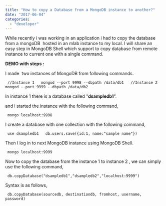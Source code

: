 ```yaml
---
title: "How to copy a Database from a MongoDB instance to another?"
date: "2017-06-04"
categories: 
  - "developer"
---
```


While recently i was working in an application i had to copy the database from a mongoDB  hosted in an mlab instance to my local. I will share an easy step in MongoDB Shell which support to copy database from remote instance to current one with a single command.

  

**DEMO with steps :**

  

I made  two instances of MongoDB from following commands.

```
 //Instance 1   mongod --port 9998 --dbpath /data/db1   //Instance 2   mongod --port 9999 --dbpath /data/db2  
```

  

In instance 1 there is a database called "**dsampledb1**".

and i started the instance with the following command,  
  

```
 mongo localhost:9998  
```

  

I create a database with one collection with the following command,

```
 use dsampledb1   db.users.save({id:1, name:"sample name"})  
```

  

Then I log in to next MongoDB instance using MongoDB Shell.

```
 mongo localhost:9999  
```

  

Now to copy the database from the instance 1 to instance 2 , we can simply use the following command,

```
 db.copyDatabase("dsampledb1","dsampledb2","localhost:9999")  
```

  

Syntax is as follows,

```
 db.copyDatabase(sourcedb, destinationdb, fromhost, username, password)  
```
